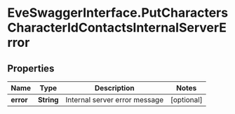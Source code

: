 # EveSwaggerInterface.PutCharactersCharacterIdContactsInternalServerError

## Properties
Name | Type | Description | Notes
------------ | ------------- | ------------- | -------------
**error** | **String** | Internal server error message | [optional] 


